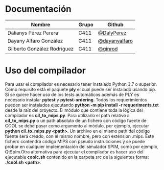 # Documentación

**Nombre** | **Grupo** | **Github**
--|--|--
Dalianys Pérez Perera | C411 | [@DalyPerez](https://github.com/DalyPerez)
Dayany Alfaro González | C411 | [@dayanyalfaro](https://github.com/dayanyalfaro)
Gilberto González Rodríguez | C411 | [@ginrod](https://github.com/ginrod)

# Uso del compilador

Para usar el compilador es necesario tener instalado Python 3.7 o superior. Como requisito está el paquete **ply** el cual puede ser instalado usando pip. Si se quiere hacer uso de los tests automáticos además de PLY es necesario instalar **pytest** y **pytest-ordering**. Todos los requerimientos pueden ser instalados ejecutando **python -m pip install -r requeriments.txt** desde la raíz del proyecto. El módulo que contiene toda la lógica del compilador es **cil_to_mips.py**. Para utilizarlo el path relativo a **cil_to_mips.py** o un path absoluto de un fichero con código fuente de COOL se debe pasar como argumento al módulo, por ejemplo, ejecutar **python cil\_to\_mips.py \<path\>**. Un archivo en el mismo path del código fuente será creado, con el mismo nombre, pero con extensión .mips. Este fichero contendrá código MIPS con pseudo instrucciones y se puede probar en cualquier implementación del simulador SPIM, como por ejemplo, QtSpim.Otra alternativa para ejecutar el compilador es hacer uso del ejecutable **coolc.sh** contenido en la carpeta src de la siguientes forma: **./cool.sh \<path\>**.